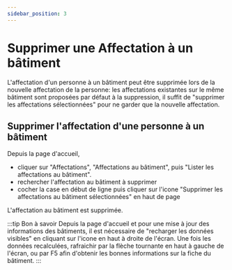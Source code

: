 ```yaml
---
sidebar_position: 3
---
```


# Supprimer une Affectation à un bâtiment

L'affectation d'un personne à un bâtiment peut être supprimée lors de la nouvelle affectation de la personne: les affectations existantes sur le même bâtiment sont proposées par défaut à la suppression, il suffit de "supprimer les affectations sélectionnées" pour ne garder que la nouvelle affectation.

## Supprimer l'affectation d'une personne à un bâtiment

Depuis la page d'accueil,

-   cliquer sur "Affectations", "Affectations au bâtiment", puis "Lister les affectations au bâtiment".
-   rechercher l'affectation au bâtiment à supprimer
-   cocher la case en début de ligne puis cliquer sur l'icone "Supprimer les affectations au bâtiment sélectionnées" en haut de page

L'affectation au bâtiment est supprimée.

:::tip Bon à savoir
Depuis la page d'accueil et pour une mise à jour des informations des bâtiments, il est nécessaire de "recharger les données visibles" en cliquant sur l'icone en haut à droite de l'écran. Une fois les données recalculées, rafraichir par la flèche tournante en haut à gauche de l'écran, ou par F5 afin d'obtenir les bonnes informations sur la fiche du bâtiment.
:::
